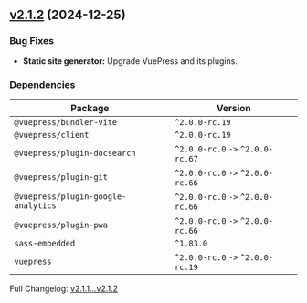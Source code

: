 ## [v2.1.2](https://github.com/ansidev/awesome-nuxt/compare/v2.1.1...v2.1.2) (2024-12-25)

### Bug Fixes

- **Static site generator:** Upgrade VuePress and its plugins.

### Dependencies

| Package                             | Version                           |
| ----------------------------------- | --------------------------------- |
| `@vuepress/bundler-vite`            | `^2.0.0-rc.19`                    |
| `@vuepress/client`                  | `^2.0.0-rc.19`                    |
| `@vuepress/plugin-docsearch`        | `^2.0.0-rc.0` `->` `^2.0.0-rc.67` |
| `@vuepress/plugin-git`              | `^2.0.0-rc.0` `->` `^2.0.0-rc.66` |
| `@vuepress/plugin-google-analytics` | `^2.0.0-rc.0` `->` `^2.0.0-rc.66` |
| `@vuepress/plugin-pwa`              | `^2.0.0-rc.0` `->` `^2.0.0-rc.66` |
| `sass-embedded`                     | `^1.83.0`                         |
| `vuepress`                          | `^2.0.0-rc.0` `->` `^2.0.0-rc.19` |

Full Changelog: [v2.1.1...v2.1.2](https://github.com/ansidev/awesome-nuxt/compare/v2.1.1...v2.1.2)
